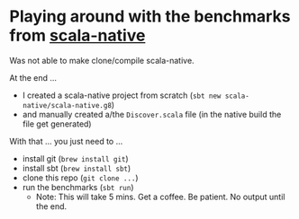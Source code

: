 # Playing around with the benchmarks from [scala-native](https://github.com/scala-native/scala-native)

Was not able to make clone/compile scala-native.

At the end ...

* I created a scala-native project from scratch (`sbt new scala-native/scala-native.g8`)
* and manually created a/the `Discover.scala` file (in the native build the file get generated)

With that ... you just need to ...

* install git (`brew install git`)
* install sbt (`brew install sbt`)
* clone this repo (`git clone ...`)
* run the benchmarks (`sbt run`)
  * Note: This will take 5 mins. Get a coffee. Be patient. No output until the end.